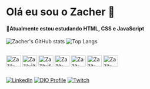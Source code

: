# Olá eu sou o Zacher 👋

#### 🌱Atualmente estou estudando HTML, CSS e JavaScript
![Zacher's GitHub stats](https://github-readme-stats.vercel.app/api?username=zacher99&theme=transparent&hide_border=true&show_icons=true&icon_color=30A3DC&title_color=E94D5F&text_color=FFF)
![Top Langs](https://github-readme-stats.vercel.app/api/top-langs/?username=zacher99&theme=transparent&hide_border=true&show_icons=true&icon_color=30A3DC&title_color=E94D5F&text_color=FFF&layout=compact)
##

<div>

<img align="center" alt="Zaza-ps" height="30" width="40" src="https://cdn.jsdelivr.net/gh/devicons/devicon/icons/photoshop/photoshop-line.svg">
<img align="center" alt="Zaza-ia" height="30" width="40" src="https://cdn.jsdelivr.net/gh/devicons/devicon/icons/illustrator/illustrator-line.svg">
<img align="center" alt="Zaza-js" height="30" width="40" src="https://cdn.jsdelivr.net/gh/devicons/devicon/icons/javascript/javascript-plain.svg">
<img align="center" alt="Zaza-html" height="30" width="40" src="https://cdn.jsdelivr.net/gh/devicons/devicon/icons/html5/html5-plain-wordmark.svg">
<img align="center" alt="Zaza-css" height="30" width="40" src="https://cdn.jsdelivr.net/gh/devicons/devicon/icons/css3/css3-plain-wordmark.svg">
<img align="center" alt="Zaza-vscode" height="30" width="40" src="https://cdn.jsdelivr.net/gh/devicons/devicon/icons/vscode/vscode-original.svg">
<img align="center" alt="Zaza-git" height="30" width="40" src="https://cdn.jsdelivr.net/gh/devicons/devicon/icons/git/git-original.svg">

</div>

##

[![LinkedIn](https://img.shields.io/badge/LinkedIn-0077B5?style=for-the-badge&logo=linkedin&logoColor=white)](https://www.linkedin.com/in/matheuszacher/)
[![DIO Profile](https://img.shields.io/badge/-DIO_Profile-0a3876?style=for-the-badge&logoColor=white)](https://www.dio.me/users/matheus_zacher)
[![Twitch](https://img.shields.io/badge/Twitch-9146FF?style=for-the-badge&logo=twitch&logoColor=white)](https://www.twitch.tv/zacher_)